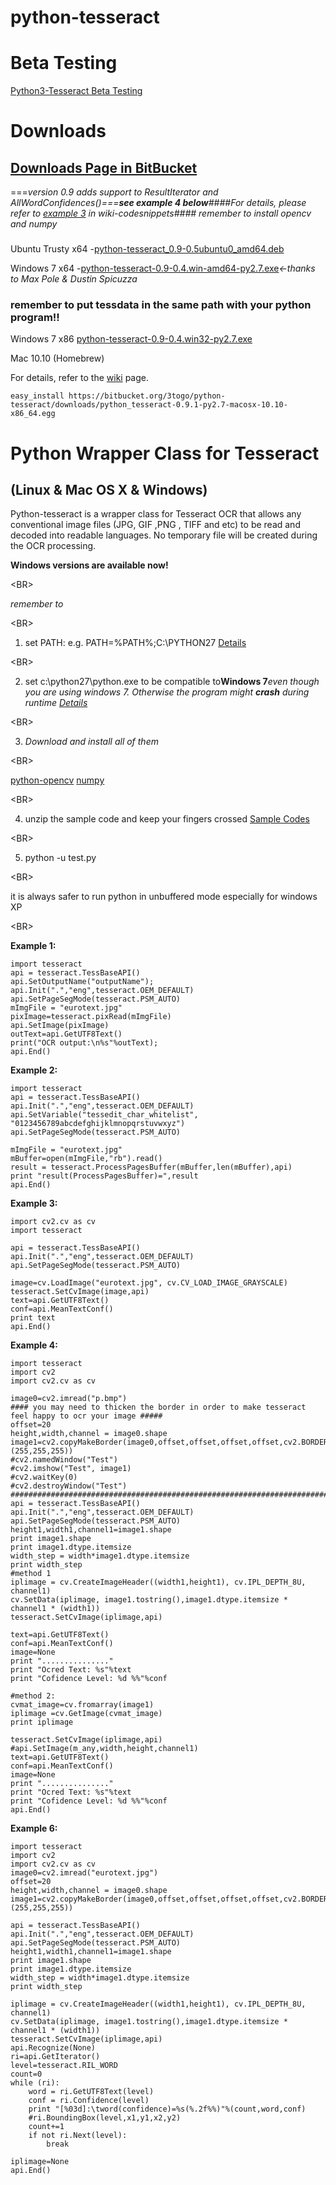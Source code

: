 # python-tesseract

# Beta Testing #
[Python3-Tesseract Beta Testing](https://code.google.com/p/python-tesseract/wiki/Python3Tesseract)
# Downloads #
## [Downloads Page in BitBucket](https://bitbucket.org/3togo/python-tesseract/downloads) ##
===_version 0.9 adds support to ResultIterator and AllWordConfidences()===__see example 4 below__####_For details, please refer to [example 3](https://code.google.com/p/python-tesseract/wiki/CodeSnippets) in wiki-codesnippets_####
remember to install opencv and numpy_
###  ###
Ubuntu Trusty x64 -[python-tesseract\_0.9-0.5ubuntu0\_amd64.deb](https://bitbucket.org/3togo/python-tesseract/downloads)

Windows 7  x64 -[python-tesseract-0.9-0.4.win-amd64-py2.7.exe](https://bitbucket.org/3togo/python-tesseract/downloads/python-tesseract-0.9-0.4.win-amd64-py2.7.exe)_<-thanks to Max Pole & Dustin Spicuzza_
### **remember to put tessdata in the same path with your python program!!** ###
Windows 7  x86 [python-tesseract-0.9-0.4.win32-py2.7.exe](https://bitbucket.org/3togo/python-tesseract/downloads/python-tesseract-0.9-0.3.win32-py2.7.exe)

Mac 10.10 (Homebrew)

For details, refer to the [wiki](https://code.google.com/p/python-tesseract/wiki/HowToCompileForHomebrewMac) page.
```
easy_install https://bitbucket.org/3togo/python-tesseract/downloads/python_tesseract-0.9.1-py2.7-macosx-10.10-x86_64.egg
```
# Python Wrapper Class for Tesseract #
## (Linux & Mac OS X & Windows) ##
Python-tesseract is a wrapper class for Tesseract OCR that allows any conventional image files (JPG, GIF ,PNG , TIFF and etc) to be read and decoded into readable languages. No temporary file will be created during the OCR processing.

**Windows versions are available now!**

&lt;BR&gt;


_remember to_

&lt;BR&gt;


1. set PATH:     e.g. PATH=%PATH%;C:\PYTHON27 [Details](http://pythoncentral.org/how-to-install-python-2-7-on-windows-7-python-is-not-recognized-as-an-internal-or-external-command/)

&lt;BR&gt;


2. set c:\python27\python.exe to be compatible to**Windows 7**_even though you are using windows 7. Otherwise the program might **crash** during runtime [Details](http://python-tesseract.googlecode.com/files/pythonCompatible.png)_

&lt;BR&gt;


3. _Download and install all of them_

&lt;BR&gt;


[python-opencv](http://www.lfd.uci.edu/~gohlke/pythonlibs/v92kqh5j/opencv-python-2.4.9.win32-py2.7.exe)
[numpy](http://www.lfd.uci.edu/~gohlke/pythonlibs/v92kqh5j/numpy-MKL-1.8.1.win32-py2.7.exe)

&lt;BR&gt;


4. unzip the sample code and keep your fingers crossed
[Sample Codes](http://python-tesseract.googlecode.com/files/test-slim.7z)

&lt;BR&gt;


5. python -u test.py 

&lt;BR&gt;


it is always safer to run python in unbuffered mode especially for windows XP


&lt;BR&gt;


**Example 1:**
```
import tesseract
api = tesseract.TessBaseAPI()
api.SetOutputName("outputName");
api.Init(".","eng",tesseract.OEM_DEFAULT)
api.SetPageSegMode(tesseract.PSM_AUTO)
mImgFile = "eurotext.jpg"
pixImage=tesseract.pixRead(mImgFile)
api.SetImage(pixImage)
outText=api.GetUTF8Text()
print("OCR output:\n%s"%outText);
api.End()
```
**Example 2:**
```
import tesseract
api = tesseract.TessBaseAPI()
api.Init(".","eng",tesseract.OEM_DEFAULT)
api.SetVariable("tessedit_char_whitelist", "0123456789abcdefghijklmnopqrstuvwxyz")
api.SetPageSegMode(tesseract.PSM_AUTO)

mImgFile = "eurotext.jpg"
mBuffer=open(mImgFile,"rb").read()
result = tesseract.ProcessPagesBuffer(mBuffer,len(mBuffer),api)
print "result(ProcessPagesBuffer)=",result
api.End()
```
**Example 3:**
```
import cv2.cv as cv
import tesseract

api = tesseract.TessBaseAPI()
api.Init(".","eng",tesseract.OEM_DEFAULT)
api.SetPageSegMode(tesseract.PSM_AUTO)

image=cv.LoadImage("eurotext.jpg", cv.CV_LOAD_IMAGE_GRAYSCALE)
tesseract.SetCvImage(image,api)
text=api.GetUTF8Text()
conf=api.MeanTextConf()
print text
api.End()
```

**Example 4:**
```
import tesseract
import cv2
import cv2.cv as cv

image0=cv2.imread("p.bmp")
#### you may need to thicken the border in order to make tesseract feel happy to ocr your image #####
offset=20
height,width,channel = image0.shape
image1=cv2.copyMakeBorder(image0,offset,offset,offset,offset,cv2.BORDER_CONSTANT,value=(255,255,255)) 
#cv2.namedWindow("Test")
#cv2.imshow("Test", image1)
#cv2.waitKey(0)
#cv2.destroyWindow("Test")
#####################################################################################################
api = tesseract.TessBaseAPI()
api.Init(".","eng",tesseract.OEM_DEFAULT)
api.SetPageSegMode(tesseract.PSM_AUTO)
height1,width1,channel1=image1.shape
print image1.shape
print image1.dtype.itemsize
width_step = width*image1.dtype.itemsize
print width_step
#method 1 
iplimage = cv.CreateImageHeader((width1,height1), cv.IPL_DEPTH_8U, channel1)
cv.SetData(iplimage, image1.tostring(),image1.dtype.itemsize * channel1 * (width1))
tesseract.SetCvImage(iplimage,api)

text=api.GetUTF8Text()
conf=api.MeanTextConf()
image=None
print "..............."
print "Ocred Text: %s"%text
print "Cofidence Level: %d %%"%conf

#method 2:
cvmat_image=cv.fromarray(image1)
iplimage =cv.GetImage(cvmat_image)
print iplimage

tesseract.SetCvImage(iplimage,api)
#api.SetImage(m_any,width,height,channel1)
text=api.GetUTF8Text()
conf=api.MeanTextConf()
image=None
print "..............."
print "Ocred Text: %s"%text
print "Cofidence Level: %d %%"%conf
api.End()
```
**Example 6:**
```
import tesseract
import cv2
import cv2.cv as cv
image0=cv2.imread("eurotext.jpg")
offset=20
height,width,channel = image0.shape
image1=cv2.copyMakeBorder(image0,offset,offset,offset,offset,cv2.BORDER_CONSTANT,value=(255,255,255))

api = tesseract.TessBaseAPI()
api.Init(".","eng",tesseract.OEM_DEFAULT)
api.SetPageSegMode(tesseract.PSM_AUTO)
height1,width1,channel1=image1.shape
print image1.shape
print image1.dtype.itemsize
width_step = width*image1.dtype.itemsize
print width_step

iplimage = cv.CreateImageHeader((width1,height1), cv.IPL_DEPTH_8U, channel1)
cv.SetData(iplimage, image1.tostring(),image1.dtype.itemsize * channel1 * (width1))
tesseract.SetCvImage(iplimage,api)
api.Recognize(None)
ri=api.GetIterator()
level=tesseract.RIL_WORD
count=0
while (ri):
	word = ri.GetUTF8Text(level)
	conf = ri.Confidence(level)
	print "[%03d]:\tword(confidence)=%s(%.2f%%)"%(count,word,conf)
	#ri.BoundingBox(level,x1,y1,x2,y2)
	count+=1
	if not ri.Next(level):
		break

iplimage=None
api.End()
```
